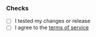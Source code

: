 ### Checks
- [ ] I tested my changes or release
- [ ] I agree to the [terms of service](https://streamcontroller.github.io/docs/latest/plugin_dev/submitting/terms/)
